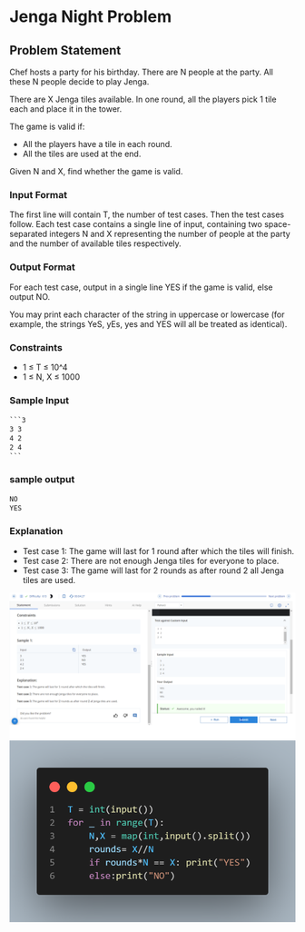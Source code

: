 # Jenga Night Problem

## Problem Statement

Chef hosts a party for his birthday. There are N people at the party. All these N people decide to play Jenga.

There are X Jenga tiles available. In one round, all the players pick 1 tile each and place it in the tower.

The game is valid if:
- All the players have a tile in each round.
- All the tiles are used at the end.

Given N and X, find whether the game is valid.

### Input Format

The first line will contain T, the number of test cases. Then the test cases follow.
Each test case contains a single line of input, containing two space-separated integers N and X representing the number of people at the party and the number of available tiles respectively.

### Output Format

For each test case, output in a single line YES if the game is valid, else output NO.

You may print each character of the string in uppercase or lowercase (for example, the strings YeS, yEs, yes and YES will all be treated as identical).

### Constraints

- 1 ≤ T ≤ 10^4
- 1 ≤ N, X ≤ 1000

### Sample Input

    ```3
    3 3 
    4 2 
    2 4
    ```
### sample output
```YES
NO
YES
```

### Explanation

- Test case 1: The game will last for 1 round after which the tiles will finish.
- Test case 2: There are not enough Jenga tiles for everyone to place.
- Test case 3: The game will last for 2 rounds as after round 2 all Jenga tiles are used.

![](Untitled.png)
![](code.png)